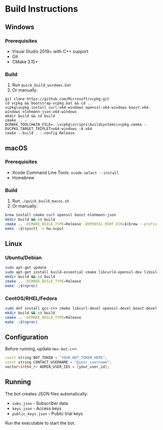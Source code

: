 # Build Instructions

## Windows

### Prerequisites
- Visual Studio 2019+ with C++ support
- Git
- CMake 3.15+

### Build
1. Run `quick_build_windows.bat`
2. Or manually:
```batch
git clone https://github.com/Microsoft/vcpkg.git
cd vcpkg && bootstrap-vcpkg.bat && cd ..
vcpkg\vcpkg install curl:x64-windows openssl:x64-windows boost:x64-windows nlohmann-json:x64-windows
mkdir build && cd build
cmake .. -DCMAKE_TOOLCHAIN_FILE=..\vcpkg\scripts\buildsystems\vcpkg.cmake -DVCPKG_TARGET_TRIPLET=x64-windows -A x64
cmake --build . --config Release
```

## macOS

### Prerequisites
- Xcode Command Line Tools: `xcode-select --install`
- Homebrew

### Build
1. Run `./quick_build_macos.sh`
2. Or manually:
```bash
brew install cmake curl openssl boost nlohmann-json
mkdir build && cd build
cmake .. -DCMAKE_BUILD_TYPE=Release -DOPENSSL_ROOT_DIR=$(brew --prefix openssl) -DBOOST_ROOT=$(brew --prefix boost)
make -j$(sysctl -n hw.ncpu)
```

## Linux

### Ubuntu/Debian
```bash
sudo apt-get update
sudo apt-get install build-essential cmake libcurl4-openssl-dev libssl-dev libboost-all-dev nlohmann-json3-dev
mkdir build && cd build
cmake .. -DCMAKE_BUILD_TYPE=Release
make -j$(nproc)
```

### CentOS/RHEL/Fedora
```bash
sudo dnf install gcc-c++ cmake libcurl-devel openssl-devel boost-devel nlohmann-json-devel
mkdir build && cd build
cmake .. -DCMAKE_BUILD_TYPE=Release
make -j$(nproc)
```

## Configuration

Before running, update `Hex-bot.c++`:
```cpp
const string BOT_TOKEN = "YOUR_BOT_TOKEN_HERE";
const string CONTACT_USERNAME = "@your_username";
vector<int64_t> ADMIN_USER_IDS = {your_user_id};
```

## Running

The bot creates JSON files automatically:
- `subs.json` - Subscriber data
- `keys.json` - Access keys
- `public_keys.json` - Public trial keys

Run the executable to start the bot.